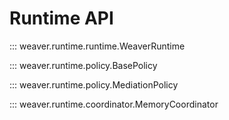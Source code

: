 # Runtime API

::: weaver.runtime.runtime.WeaverRuntime

::: weaver.runtime.policy.BasePolicy

::: weaver.runtime.policy.MediationPolicy

::: weaver.runtime.coordinator.MemoryCoordinator

